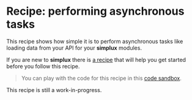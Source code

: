# Recipe: performing asynchronous tasks

This recipe shows how simple it is to perform asynchronous tasks like loading data from your API for your **simplux** modules.

If you are new to **simplux** there is [a recipe](../getting-started#readme) that will help you get started before you follow this recipe.

> You can play with the code for this recipe in this [code sandbox](https://codesandbox.io/s/github/MrWolfZ/simplux/tree/master/recipes/basics/performing-async-tasks).

This recipe is still a work-in-progress.
